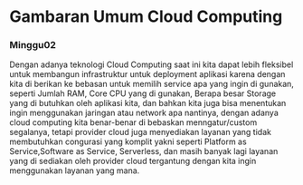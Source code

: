 # Gambaran Umum Cloud Computing 
### Minggu02 

Dengan adanya teknologi Cloud Computing saat ini kita dapat lebih fleksibel untuk membangun infrastruktur untuk deployment aplikasi karena dengan kita di berikan ke bebasan untuk memilih service apa yang ingin di gunakan, seperti Jumlah RAM, Core CPU yang di gunakan, Berapa besar Storage yang di butuhkan oleh aplikasi kita, dan bahkan kita juga bisa menentukan ingin menggunakan jaringan atau network apa nantinya, dengan adanya cloud computing kita benar-benar di bebaskan menngatur/custom segalanya, tetapi provider cloud juga menyediakan layanan yang tidak membutuhkan congurasi yang komplit yakni seperti Platform as Service,Software as Service, Serverless, dan masih banyak lagi layanan yang di sediakan oleh provider cloud tergantung dengan kita ingin menggunakan  layanan yang mana.

